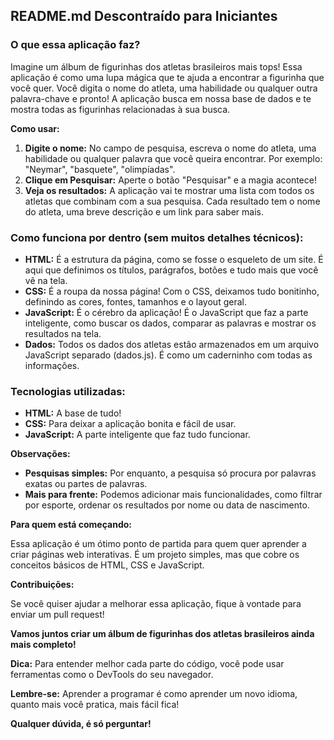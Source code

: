## **README.md Descontraído para Iniciantes**

### **O que essa aplicação faz?**

Imagine um álbum de figurinhas dos atletas brasileiros mais tops! Essa aplicação é como uma lupa mágica que te ajuda a encontrar a figurinha que você quer. Você digita o nome do atleta, uma habilidade ou qualquer outra palavra-chave e pronto! A aplicação busca em nossa base de dados e te mostra todas as figurinhas relacionadas à sua busca.

**Como usar:**

1. **Digite o nome:** No campo de pesquisa, escreva o nome do atleta, uma habilidade ou qualquer palavra que você queira encontrar. Por exemplo: "Neymar", "basquete", "olimpíadas".
2. **Clique em Pesquisar:** Aperte o botão "Pesquisar" e a magia acontece!
3. **Veja os resultados:** A aplicação vai te mostrar uma lista com todos os atletas que combinam com a sua pesquisa. Cada resultado tem o nome do atleta, uma breve descrição e um link para saber mais.

### **Como funciona por dentro (sem muitos detalhes técnicos):**

* **HTML:** É a estrutura da página, como se fosse o esqueleto de um site. É aqui que definimos os títulos, parágrafos, botões e tudo mais que você vê na tela.
* **CSS:** É a roupa da nossa página! Com o CSS, deixamos tudo bonitinho, definindo as cores, fontes, tamanhos e o layout geral.
* **JavaScript:** É o cérebro da aplicação! É o JavaScript que faz a parte inteligente, como buscar os dados, comparar as palavras e mostrar os resultados na tela.
* **Dados:** Todos os dados dos atletas estão armazenados em um arquivo JavaScript separado (dados.js). É como um caderninho com todas as informações.

### **Tecnologias utilizadas:**

* **HTML:** A base de tudo!
* **CSS:** Para deixar a aplicação bonita e fácil de usar.
* **JavaScript:** A parte inteligente que faz tudo funcionar.

**Observações:**

* **Pesquisas simples:** Por enquanto, a pesquisa só procura por palavras exatas ou partes de palavras.
* **Mais para frente:** Podemos adicionar mais funcionalidades, como filtrar por esporte, ordenar os resultados por nome ou data de nascimento.

**Para quem está começando:**

Essa aplicação é um ótimo ponto de partida para quem quer aprender a criar páginas web interativas. É um projeto simples, mas que cobre os conceitos básicos de HTML, CSS e JavaScript.

**Contribuições:**

Se você quiser ajudar a melhorar essa aplicação, fique à vontade para enviar um pull request! 

**Vamos juntos criar um álbum de figurinhas dos atletas brasileiros ainda mais completo!**

**Dica:** Para entender melhor cada parte do código, você pode usar ferramentas como o DevTools do seu navegador. 

**Lembre-se:** Aprender a programar é como aprender um novo idioma, quanto mais você pratica, mais fácil fica!

**Qualquer dúvida, é só perguntar!**
